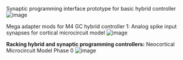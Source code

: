 

Synaptic programming interface prototype for basic hybrid controller
![image](https://github.com/rtrelease/Jetson-Symbolics/assets/71346897/ec588d02-4183-44e8-a41f-2fba8ce86774)

Mega adapter mods for M4 GC hybrid controller 1: Analog spike input synapses for cortical microcircuit model
![image](https://github.com/rtrelease/Jetson-Symbolics-Neuromorphics/assets/71346897/6cf33323-9f5a-443f-8d32-137fdd07df03)

**Racking hybrid and synaptic programming controllers:** Neocortical Microcircuit Model Phase 0
![image](https://github.com/rtrelease/Jetson-Symbolics-Neuromorphics/assets/71346897/b4ed6389-82e9-49d5-b89c-a326b4e7ec76)
